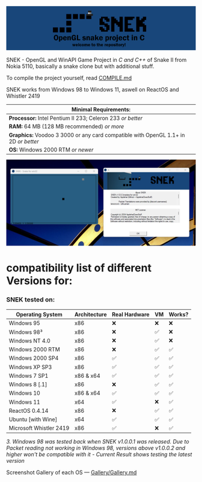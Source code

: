 <div align=center>
  <img src="source/images/banner.png">
</div>

SNEK - OpenGL and WinAPI Game Project in *C and C++* of Snake II from Nokia 5110, basically a snake clone but with additional stuff.

To compile the project yourself, read <a href="https://github.com/ApplehatDot/SNEK/blob/main/docs%2FCOMPILE.md">COMPILE.md</a>

SNEK works from Windows 98 to Windows 11, aswell on ReactOS and Whistler 2419

|Minimal Requirements:|
|-------------|
|**Processor:** Intel Pentium II 233; Celeron 233 *or better*|
|**RAM:** 64 MB (128 MB recommended) *or more*|
|**Graphics:** Voodoo 3 3000 or any card compatible with OpenGL 1.1+ in 2D *or better*|
|**OS:** Windows 2000 RTM *or newer* |

<img src="source/images/Windows 11.png">

# compatibility list of different Versions for:

### SNEK tested on:
| Operating System | Architecture | Real Hardware | VM | Works? | 
| ---------------- |--------------| ------------- | -- | ------ |
|    Windows 95    |      x86     |       :x:      | :x: | :x: |
|    Windows 98³    |      x86     |      :x:      |:white_check_mark:|:x:|
|  Windows NT 4.0  |      x86     |      :x:     |:white_check_mark:| :x: |
| Windows 2000 RTM |      x86     |:x:|:white_check_mark:| :white_check_mark: |
| Windows 2000 SP4 |      x86     |:white_check_mark:|:white_check_mark:| :white_check_mark: |
|   Windows XP SP3 |      x86     |:white_check_mark:|:white_check_mark:| :white_check_mark: |
|   Windows 7 SP1  |   x86 & x64  |:white_check_mark:|:white_check_mark:| :white_check_mark:|
|   Windows 8 [.1] |      x86     |       :x:      |:white_check_mark:| :white_check_mark:|
|   Windows 10     |   x86 & x64  |:white_check_mark:|:white_check_mark:| :white_check_mark:|
|   Windows 11     |      x64     |:white_check_mark:|:x:| :white_check_mark:|
|   ReactOS 0.4.14 |      x86     |      :x:      |:white_check_mark:| :white_check_mark:|
|Ubuntu [with Wine]|     x64     |:white_check_mark:|:white_check_mark:| :white_check_mark:|
| Microsoft Whistler 2419 | x86 | :white_check_mark: | :x: | :white_check_mark:|

*3. Windows 98 was tested back when SNEK v1.0.0.1 was released. Due to Packet reading not working in Windows 98, versions above v1.0.0.2 and higher won't be compatible with it - Current Result shows testing the latest version*



Screenshot Gallery of each OS — <a href="https://github.com/ApplehatDot/SNEK/blob/main/Gallery%2FGallery.md">Gallery/Gallery.md</a>

